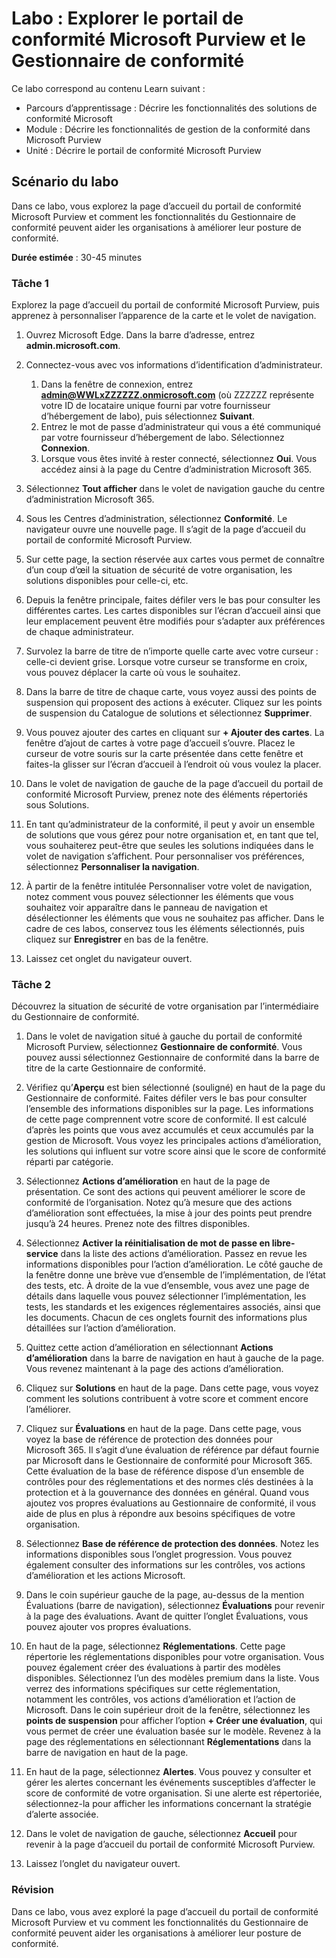 <!---
---
Labo : Titre : « Explorer le portail de conformité Microsoft Purview et le Gestionnaire de conformité » Parcours d’apprentissage/Module/Unité : « Parcours d’apprentissage : Décrire les fonctionnalités des solutions de conformité Microsoft ; Module 2 : Décrire les fonctionnalités de gestion de la conformité dans Microsoft Purview ; Unité 2 : Décrire le portail de conformité Microsoft Purview »
---
--->

# Labo : Explorer le portail de conformité Microsoft Purview et le Gestionnaire de conformité

Ce labo correspond au contenu Learn suivant :

- Parcours d’apprentissage : Décrire les fonctionnalités des solutions de conformité Microsoft
- Module : Décrire les fonctionnalités de gestion de la conformité dans Microsoft Purview
- Unité : Décrire le portail de conformité Microsoft Purview

## Scénario du labo

Dans ce labo, vous explorez la page d’accueil du portail de conformité Microsoft Purview et comment les fonctionnalités du Gestionnaire de conformité peuvent aider les organisations à améliorer leur posture de conformité.

**Durée estimée** : 30-45 minutes

### Tâche 1

Explorez la page d’accueil du portail de conformité Microsoft Purview, puis apprenez à personnaliser l’apparence de la carte et le volet de navigation.

1. Ouvrez Microsoft Edge. Dans la barre d’adresse, entrez **admin.microsoft.com**.
1. Connectez-vous avec vos informations d’identification d’administrateur.
    1. Dans la fenêtre de connexion, entrez **admin@WWLxZZZZZZ.onmicrosoft.com** (où ZZZZZZ représente votre ID de locataire unique fourni par votre fournisseur d’hébergement de labo), puis sélectionnez **Suivant**.
    1. Entrez le mot de passe d’administrateur qui vous a été communiqué par votre fournisseur d’hébergement de labo. Sélectionnez **Connexion**.
    1. Lorsque vous êtes invité à rester connecté, sélectionnez **Oui**. Vous accédez ainsi à la page du Centre d’administration Microsoft 365.

1. Sélectionnez **Tout afficher** dans le volet de navigation gauche du centre d’administration Microsoft 365.

1. Sous les Centres d’administration, sélectionnez **Conformité**.  Le navigateur ouvre une nouvelle page. Il s’agit de la page d’accueil du portail de conformité Microsoft Purview.  

1. Sur cette page, la section réservée aux cartes vous permet de connaître d’un coup d’œil la situation de sécurité de votre organisation, les solutions disponibles pour celle-ci, etc.

1. Depuis la fenêtre principale, faites défiler vers le bas pour consulter les différentes cartes. Les cartes disponibles sur l’écran d’accueil ainsi que leur emplacement peuvent être modifiés pour s’adapter aux préférences de chaque administrateur.  

1. Survolez la barre de titre de n’importe quelle carte avec votre curseur : celle-ci devient grise.  Lorsque votre curseur se transforme en croix, vous pouvez déplacer la carte où vous le souhaitez.

1. Dans la barre de titre de chaque carte, vous voyez aussi des points de suspension qui proposent des actions à exécuter.  Cliquez sur les points de suspension du Catalogue de solutions et sélectionnez **Supprimer**.

1. Vous pouvez ajouter des cartes en cliquant sur **+ Ajouter des cartes**.  La fenêtre d’ajout de cartes à votre page d’accueil s’ouvre.  Placez le curseur de votre souris sur la carte présentée dans cette fenêtre et faites-la glisser sur l’écran d’accueil à l’endroit où vous voulez la placer.

1. Dans le volet de navigation de gauche de la page d’accueil du portail de conformité Microsoft Purview, prenez note des éléments répertoriés sous Solutions.  

1. En tant qu’administrateur de la conformité, il peut y avoir un ensemble de solutions que vous gérez pour notre organisation et, en tant que tel, vous souhaiterez peut-être que seules les solutions indiquées dans le volet de navigation s’affichent. Pour personnaliser vos préférences, sélectionnez **Personnaliser la navigation**.  

1. À partir de la fenêtre intitulée Personnaliser votre volet de navigation, notez comment vous pouvez sélectionner les éléments que vous souhaitez voir apparaître dans le panneau de navigation et désélectionner les éléments que vous ne souhaitez pas afficher. Dans le cadre de ces labos, conservez tous les éléments sélectionnés, puis cliquez sur **Enregistrer** en bas de la fenêtre.  

1. Laissez cet onglet du navigateur ouvert.

### Tâche 2

Découvrez la situation de sécurité de votre organisation par l’intermédiaire du Gestionnaire de conformité.

1. Dans le volet de navigation situé à gauche du portail de conformité Microsoft Purview, sélectionnez **Gestionnaire de conformité**.  Vous pouvez aussi sélectionnez Gestionnaire de conformité dans la barre de titre de la carte Gestionnaire de conformité.

1. Vérifiez qu’**Aperçu** est bien sélectionné (souligné) en haut de la page du Gestionnaire de conformité. Faites défiler vers le bas pour consulter l’ensemble des informations disponibles sur la page.  Les informations de cette page comprennent votre score de conformité. Il est calculé d’après les points que vous avez accumulés et ceux accumulés par la gestion de Microsoft.   Vous voyez les principales actions d’amélioration, les solutions qui influent sur votre score ainsi que le score de conformité réparti par catégorie.

1. Sélectionnez **Actions d’amélioration** en haut de la page de présentation.  Ce sont des actions qui peuvent améliorer le score de conformité de l’organisation. Notez qu’à mesure que des actions d’amélioration sont effectuées, la mise à jour des points peut prendre jusqu’à 24 heures.  Prenez note des filtres disponibles.

1. Sélectionnez **Activer la réinitialisation de mot de passe en libre-service** dans la liste des actions d’amélioration.  Passez en revue les informations disponibles pour l’action d’amélioration.  Le côté gauche de la fenêtre donne une brève vue d’ensemble de l’implémentation, de l’état des tests, etc. À droite de la vue d’ensemble, vous avez une page de détails dans laquelle vous pouvez sélectionner l’implémentation, les tests, les standards et les exigences réglementaires associés, ainsi que les documents. Chacun de ces onglets fournit des informations plus détaillées sur l’action d’amélioration.

1. Quittez cette action d’amélioration en sélectionnant **Actions d’amélioration** dans la barre de navigation en haut à gauche de la page.  Vous revenez maintenant à la page des actions d’amélioration.

1. Cliquez sur **Solutions** en haut de la page. Dans cette page, vous voyez comment les solutions contribuent à votre score et comment encore l’améliorer.

1. Cliquez sur **Évaluations** en haut de la page. Dans cette page, vous voyez la base de référence de protection des données pour Microsoft 365.  Il s’agit d’une évaluation de référence par défaut fournie par Microsoft dans le Gestionnaire de conformité pour Microsoft 365.  Cette évaluation de la base de référence dispose d’un ensemble de contrôles pour des réglementations et des normes clés destinées à la protection et à la gouvernance des données en général. Quand vous ajoutez vos propres évaluations au Gestionnaire de conformité, il vous aide de plus en plus à répondre aux besoins spécifiques de votre organisation.

1. Sélectionnez **Base de référence de protection des données**.  Notez les informations disponibles sous l’onglet progression. Vous pouvez également consulter des informations sur les contrôles, vos actions d’amélioration et les actions Microsoft.  

1. Dans le coin supérieur gauche de la page, au-dessus de la mention Évaluations (barre de navigation), sélectionnez **Évaluations** pour revenir à la page des évaluations.  Avant de quitter l’onglet Évaluations, vous pouvez ajouter vos propres évaluations.

1. En haut de la page, sélectionnez **Réglementations**.  Cette page répertorie les réglementations disponibles pour votre organisation. Vous pouvez également créer des évaluations à partir des modèles disponibles.  Sélectionnez l’un des modèles premium dans la liste.  Vous verrez des informations spécifiques sur cette réglementation, notamment les contrôles, vos actions d’amélioration et l’action de Microsoft.  Dans le coin supérieur droit de la fenêtre, sélectionnez les **points de suspension** pour afficher l’option **+ Créer une évaluation**, qui vous permet de créer une évaluation basée sur le modèle.  Revenez à la page des réglementations en sélectionnant **Réglementations** dans la barre de navigation en haut de la page.

1. En haut de la page, sélectionnez **Alertes**.   Vous pouvez y consulter et gérer les alertes concernant les événements susceptibles d’affecter le score de conformité de votre organisation.  Si une alerte est répertoriée, sélectionnez-la pour afficher les informations concernant la stratégie d’alerte associée.

1. Dans le volet de navigation de gauche, sélectionnez **Accueil** pour revenir à la page d’accueil du portail de conformité Microsoft Purview.

1. Laissez l’onglet du navigateur ouvert.

### Révision

Dans ce labo, vous avez exploré la page d’accueil du portail de conformité Microsoft Purview et vu comment les fonctionnalités du Gestionnaire de conformité peuvent aider les organisations à améliorer leur posture de conformité.
